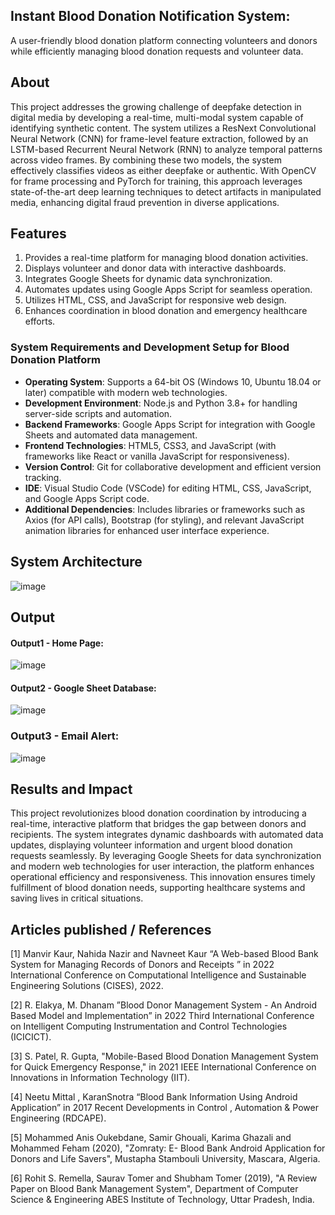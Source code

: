 ## Instant Blood Donation Notification System:
A user-friendly blood donation platform connecting volunteers and donors while efficiently managing blood donation requests and volunteer data.
## About
This project addresses the growing challenge of deepfake detection in digital media by developing a real-time, multi-modal system capable of identifying synthetic content. The system utilizes a ResNext Convolutional Neural Network (CNN) for frame-level feature extraction, followed by an LSTM-based Recurrent Neural Network (RNN) to analyze temporal patterns across video frames. By combining these two models, the system effectively classifies videos as either deepfake or authentic. With OpenCV for frame processing and PyTorch for training, this approach leverages state-of-the-art deep learning techniques to detect artifacts in manipulated media, enhancing digital fraud prevention in diverse applications.
## Features
1. Provides a real-time platform for managing blood donation activities.  
2. Displays volunteer and donor data with interactive dashboards.  
3. Integrates Google Sheets for dynamic data synchronization.  
4. Automates updates using Google Apps Script for seamless operation.  
5. Utilizes HTML, CSS, and JavaScript for responsive web design.  
6. Enhances coordination in blood donation and emergency healthcare efforts.  

### System Requirements and Development Setup for Blood Donation Platform

* **Operating System**: Supports a 64-bit OS (Windows 10, Ubuntu 18.04 or later) compatible with modern web technologies.  
* **Development Environment**: Node.js and Python 3.8+ for handling server-side scripts and automation.  
* **Backend Frameworks**: Google Apps Script for integration with Google Sheets and automated data management.  
* **Frontend Technologies**: HTML5, CSS3, and JavaScript (with frameworks like React or vanilla JavaScript for responsiveness).  
* **Version Control**: Git for collaborative development and efficient version tracking.  
* **IDE**: Visual Studio Code (VSCode) for editing HTML, CSS, JavaScript, and Google Apps Script code.  
* **Additional Dependencies**: Includes libraries or frameworks such as Axios (for API calls), Bootstrap (for styling), and relevant JavaScript animation libraries for enhanced user interface experience.

## System Architecture
![image](https://github.com/user-attachments/assets/9e6b249a-0f90-4ae7-b066-78fcdd007edd)

## Output
#### Output1 - Home Page:
![image](https://github.com/user-attachments/assets/311cc93e-2a08-4421-8056-83cfc815c5f3)

#### Output2 - Google Sheet Database:
![image](https://github.com/user-attachments/assets/ad271d49-2fa2-4917-b910-6e98187f67fa)

### Output3 - Email Alert:
![image](https://github.com/user-attachments/assets/ad9c3220-2815-407e-be2c-887135f11a49)



## Results and Impact
This project revolutionizes blood donation coordination by introducing a real-time, interactive platform that bridges the gap between donors and recipients. The system integrates dynamic dashboards with automated data updates, displaying volunteer information and urgent blood donation requests seamlessly. By leveraging Google Sheets for data synchronization and modern web technologies for user interaction, the platform enhances operational efficiency and responsiveness. This innovation ensures timely fulfillment of blood donation needs, supporting healthcare systems and saving lives in critical situations.

## Articles published / References
[1] Manvir Kaur, Nahida Nazir and Navneet Kaur “A Web-based Blood Bank System for Managing Records of Donors and Receipts ” in 2022 International Conference on Computational Intelligence and Sustainable Engineering Solutions (CISES), 2022.

[2] R. Elakya, M. Dhanam ”Blood Donor Management System - An Android Based Model and Implementation” in 2022 Third International Conference on Intelligent Computing Instrumentation and Control Technologies (ICICICT).

[3] S. Patel, R. Gupta, "Mobile-Based Blood Donation Management System for Quick Emergency Response," in 2021 IEEE International Conference on Innovations in Information Technology (IIT).

[4] Neetu Mittal ,  KaranSnotra “Blood Bank Information Using Android Application” in  2017 Recent Developments in Control , Automation & Power Engineering (RDCAPE).

[5] Mohammed Anis Oukebdane, Samir Ghouali, Karima Ghazali and Mohammed Feham (2020), "Zomraty: E- Blood Bank Android Application for Donors and Life Savers", Mustapha Stambouli University, Mascara, Algeria.

[6] Rohit S. Remella, Saurav Tomer and Shubham Tomer (2019), "A Review Paper on Blood Bank Management System", Department of Computer Science & Engineering ABES Institute of Technology, Uttar Pradesh, India.
